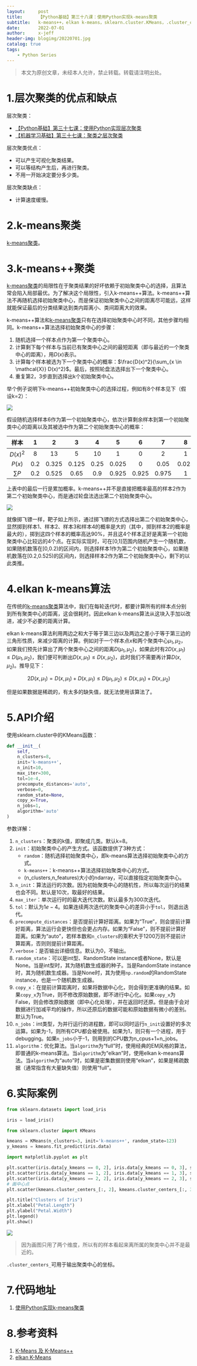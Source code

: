 ```yaml
---
layout:     post
title:      【Python基础】第三十八课：使用Python实现k-means聚类
subtitle:   k-means++，elkan k-means，sklearn.cluster.KMeans，.cluster_centers_
date:       2022-07-01
author:     x-jeff
header-img: blogimg/20220701.jpg
catalog: true
tags:
    - Python Series
---
```

>本文为原创文章，未经本人允许，禁止转载。转载请注明出处。

# 1.层次聚类的优点和缺点

层次聚类：

* [【Python基础】第三十七课：使用Python实现层次聚类](http://shichaoxin.com/2022/05/09/Python基础-第三十七课-使用Python实现层次聚类/)
* [【机器学习基础】第三十七课：聚类之层次聚类](http://shichaoxin.com/2022/05/06/机器学习基础-第三十七课-聚类之层次聚类/)

层次聚类优点：

* 可以产生可视化聚类结果。
* 可以等结构产生后，再进行聚类。
* 不用一开始决定要分多少类。

层次聚类缺点：

* 计算速度缓慢。

# 2.k-means聚类

[k-means聚类](http://shichaoxin.com/2022/03/21/机器学习基础-第三十五课-聚类之原型聚类/#2k均值算法)。

# 3.k-means++聚类

[k-means聚类](http://shichaoxin.com/2022/03/21/机器学习基础-第三十五课-聚类之原型聚类/#2k均值算法)的局限性在于聚类结果的好坏依赖于初始聚类中心的选择，且算法常会陷入局部最优。为了解决这个局限性，引入k-means++算法。k-means++算法不再随机选择初始聚类中心，而是保证初始聚类中心之间的距离尽可能远，这样就能保证最后的分类结果达到类内距离小、类间距离大的效果。

k-means++算法和[k-means聚类](http://shichaoxin.com/2022/03/21/机器学习基础-第三十五课-聚类之原型聚类/#2k均值算法)只有在选择初始聚类中心时不同，其他步骤均相同。k-means++算法选择初始聚类中心的步骤：

1. 随机选择一个样本点作为第一个聚类中心。
2. 计算剩下每个样本与当前已有聚类中心之间的最短距离（即与最近的一个聚类中心的距离），用$D(x)$表示。
3. 计算每个样本被选为下一个聚类中心的概率：$\frac{D(x)^2}{\sum_{x \in \mathcal{X}} D(x)^2}$。最后，按照轮盘法选择出下一个聚类中心。
4. 重复第2，3步直到选择出k个初始聚类中心。

举个例子说明下k-means++初始聚类中心的选择过程，例如有8个样本见下（假设k=2）：

![](https://github.com/x-jeff/BlogImage/raw/master/PythonSeries/Lesson38/38x1.png)

假设随机选择样本6作为第一个初始聚类中心，依次计算剩余样本到第一个初始聚类中心的距离以及其被选中作为第二个初始聚类中心的概率：

|样本|1|2|3|4|5|6|7|8|
|:-:|:-:|:-:|:-:|:-:|:-:|:-:|:-:|:-:|
|$D(x)^2$|8|13|5|10|1|0|2|1|
|$P(x)$|0.2|0.325|0.125|0.25|0.025|0|0.05|0.025|
|$\sum P$|0.2|0.525|0.65|0.9|0.925|0.925|0.975|1|

上表中的最后一行是累加概率。k-means++并不是直接把概率最高的样本2作为第二个初始聚类中心，而是通过轮盘法选出第二个初始聚类中心。

![](https://github.com/x-jeff/BlogImage/raw/master/PythonSeries/Lesson38/38x2.png)

就像掷飞镖一样，靶子如上所示，通过掷飞镖的方式选择出第二个初始聚类中心，显然掷到样本1、样本2、样本3和样本4的概率是大的（其中，掷到样本2的概率是最大的），掷到这四个样本的概率高达90%，并且这4个样本正好是离第一个初始聚类中心比较远的4个点。在实际实现时，可在[0,1]范围内随机产生一个随机数，如果随机数落在[0,0.2)的区间内，则选择样本1作为第二个初始聚类中心，如果随机数落在[0.2,0.525)的区间内，则选择样本2作为第二个初始聚类中心，剩下的以此类推。

# 4.elkan k-means算法

在传统的[k-means聚类](http://shichaoxin.com/2022/03/21/机器学习基础-第三十五课-聚类之原型聚类/#2k均值算法)算法中，我们在每轮迭代时，都要计算所有的样本点分别到所有聚类中心的距离，这会很耗时。因此elkan k-means算法从这块入手加以改进，减少不必要的距离计算。

elkan k-means算法利用两边之和大于等于第三边以及两边之差小于等于第三边的三角形性质，来减少距离的计算。例如对于一个样本点$x$和两个聚类中心$\mu_1,\mu_2$，如果我们预先计算出了两个聚类中心之间的距离$D(\mu_1,\mu_2)$，如果此时有$2D(x,\mu_1) \leqslant D(\mu_1,\mu_2)$，我们便可判断出$D(x,\mu_1) \leqslant D(x,\mu_2)$，此时我们不需要再计算$D(x,\mu_2)$。推导见下：

$$2D(x,\mu_1) = D(x,\mu_1) + D(x,\mu_1) \leqslant D(\mu_1,\mu_2) \leqslant  D(x,\mu_1) + D(x,\mu_2)$$

但是如果数据是稀疏的，有太多的缺失值，就无法使用该算法了。

# 5.API介绍

使用sklearn.cluster中的KMeans函数：

```python
def __init__(
	self, 
	n_clusters=8, 
	init='k-means++', 
	n_init=10,
	max_iter=300, 
	tol=1e-4, 
	precompute_distances='auto',
	verbose=0, 
	random_state=None, 
	copy_x=True,
	n_jobs=1, 
	algorithm='auto'
)
```

参数详解：

1. `n_clusters`：聚类的k值，即聚成几类。默认k=8。
2. `init`：初始聚类中心的产生方式。该函数提供了3种方式：
	* `random`：随机选择初始聚类中心，即k-means算法选择初始聚类中心的方式。
	* `k-means++`：k-means++算法选择初始聚类中心的方式。
	* (n\_clusters,n\_features)大小的ndarray，可以直接指定初始聚类中心。
3. `n_init`：算法运行的次数。因为初始聚类中心的随机性，所以每次运行的结果也会不同。默认是10次，取最好的结果。
4. `max_iter`：单次运行时的最大迭代次数。默认最多为300次迭代。
5. `tol`：默认为$1e-4$。如果连续两次迭代的聚类中心的差异小于`tol`，则退出迭代。
6. `precompute_distances`：是否提前计算好距离。如果为“True”，则会提前计算好距离，算法运行会更快但也会更占内存。如果为“False”，则不提前计算好距离。如果为“auto”，若样本数和`n_clusters`的乘积大于1200万则不提前计算距离，否则则提前计算距离。
7. `verbose`：是否输出详细信息。默认为0，不输出。
8. `random_state`：可以是int型、RandomState instance或者None，默认是None。当是int型时，其为随机数生成器的种子。当是RandomState instance时，其为随机数生成器。当是None时，其为使用`np.random`的RandomState instance，也是一个随机数生成器。
9. `copy_x`：在提前计算距离时，如果将数据中心化，则会得到更准确的结果。如果`copy_x`为True，则不修改原始数据，即不进行中心化。如果`copy_x`为False，则会修改原始数据（即中心化处理），并在返回时还原。但是由于会对数据进行加减平均的操作，所以还原后的数据可能和原始数据有微小的差别。默认为True。
10. `n_jobs`：int类型，为并行运行的进程数，即可以同时运行`n_init`设置好的多次运算。如果为-1，则所有CPU都会被使用。如果为1，则只有一个进程，用于debugging。如果`n_jobs`小于-1，则用到的CPU数为n\_cpus+1+n\_jobs。
11. `algorithm`：优化算法。当`algorithm`为“full”时，使用经典的EM风格的算法，即普通的k-means算法。当`algorithm`为“elkan”时，使用elkan k-means算法。当`algorithm`为“auto”时，如果是密集数据则使用“elkan”，如果是稀疏数据（通常指含有大量缺失值）则使用“full”。

# 6.实际案例

```python
from sklearn.datasets import load_iris

iris = load_iris()

from sklearn.cluster import KMeans

kmeans = KMeans(n_clusters=3, init='k-means++', random_state=123)
y_kmeans = kmeans.fit_predict(iris.data)

import matplotlib.pyplot as plt

plt.scatter(iris.data[y_kmeans == 0, 2], iris.data[y_kmeans == 0, 3], s=100, c="red", label="Cluster1")
plt.scatter(iris.data[y_kmeans == 1, 2], iris.data[y_kmeans == 1, 3], s=100, c="blue", label="Cluster2")
plt.scatter(iris.data[y_kmeans == 2, 2], iris.data[y_kmeans == 2, 3], s=100, c="green", label="Cluster3")
# 画中心点
plt.scatter(kmeans.cluster_centers_[:, 2], kmeans.cluster_centers_[:, 3], s=100, c="yellow", label="Centroids")

plt.title("Clusters of Iris")
plt.xlabel("Petal.Length")
plt.ylabel("Petal.Width")
plt.legend()
plt.show()
```

![](https://github.com/x-jeff/BlogImage/raw/master/PythonSeries/Lesson38/38x3.png)

>因为画图只用了两个维度，所以有的样本看起来离所属的聚类中心并不是最近的。

`.cluster_centers_`可用于输出聚类中心的坐标。

# 7.代码地址

1. [使用Python实现k-means聚类](https://github.com/x-jeff/Python_Code_Demo/tree/master/Demo38)

# 8.参考资料

1. [K-Means 及 K-Means++](https://www.cnblogs.com/drag-tigger/p/10523322.html)
2. [elkan K-Means](https://blog.csdn.net/zrh_CSDN/article/details/80980602)